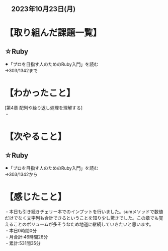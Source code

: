 ## 　2023年10月23日(月)
# 【取り組んだ課題一覧】
## ☆Ruby
⚫︎「プロを目指す人のためのRuby入門」を読む<br>
→303/1342まで<br>
# 【わかったこと】
[第4章 配列や繰り返し処理を理解する]<br>
・<br>
# 【次やること】
## ☆Ruby
⚫︎「プロを目指す人のためのRuby入門」を読む<br>
→303/1342から<br>
# 【感じたこと】
・本日も引き続きチェリー本でのインプットを行いました。sumメソッドで数値だけでなく文字列も合計できるということを知り少し驚きでした。この章でも覚えることのボリュームが多そうなため地道に継続していきたいと思います。<br>
・本日0時間0分<br>
・月合計:46時間26分<br>
・累計:531間35分<br>
